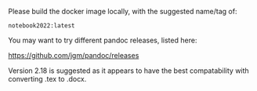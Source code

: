 Please build the docker image locally, with the suggested name/tag of:

`notebook2022:latest`

You may want to try different pandoc releases, listed here:

https://github.com/jgm/pandoc/releases

Version 2.18 is suggested as it appears to have the best compatability with 
converting .tex to .docx. 